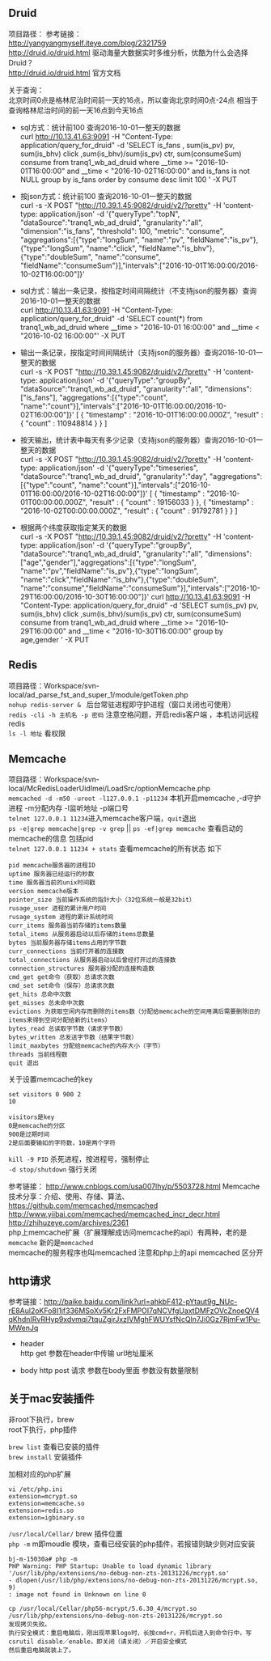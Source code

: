 ## Druid
项目路径：
参考链接：  
http://yangyangmyself.iteye.com/blog/2321759    
http://druid.io/druid.html  驱动海量大数据实时多维分析，优酷为什么会选择Druid？  
http://druid.io/druid.html 官方文档  

关于查询：  
北京时间0点是格林尼治时间前一天的16点，所以查询北京时间0点-24点  相当于查询格林尼治时间的前一天16点到今天16点

* sql方式：统计前100  查询2016-10-01一整天的数据    
curl http://10.13.41.63:9091 -H "Content-Type: application/query_for_druid" -d 'SELECT is_fans , sum(is_pv) pv, sum(is_bhv) click ,sum(is_bhv)/sum(is_pv) ctr, sum(consumeSum) consume from tranq1_wb_ad_druid where __time >= "2016-10-01T16:00:00" and __time < "2016-10-02T16:00:00" and is_fans is not NULL group by is_fans order by consume desc limit 100 ' -X PUT
* 按json方式：统计前100  查询2016-10-01一整天的数据  
curl -s -X POST "http://10.39.1.45:9082/druid/v2/?pretty" -H 'content-type: application/json' -d '{"queryType":"topN", "dataSource":"tranq1_wb_ad_druid", "granularity":"all", "dimension":"is_fans", "threshold": 100, "metric": "consume",  "aggregations":[{"type":"longSum", "name":"pv", "fieldName":"is_pv"},{"type":"longSum", "name":"click", "fieldName":"is_bhv"},{"type":"doubleSum", "name":"consume", "fieldName":"consumeSum"}],"intervals":["2016-10-01T16:00:00/2016-10-02T16:00:00"]}'
* sql方式：输出一条记录，按指定时间间隔统计（不支持json的服务器）查询2016-10-01一整天的数据  
curl http://10.13.41.63:9091 -H "Content-Type: application/query_for_druid" -d 'SELECT count(*) from tranq1_wb_ad_druid where __time > "2016-10-01 16:00:00" and __time < "2016-10-02 16:00:00"' -X PUT
* 输出一条记录，按指定时间间隔统计（支持json的服务器）查询2016-10-01一整天的数据  
curl -s -X POST "http://10.39.1.45:9082/druid/v2/?pretty" -H 'content-type: application/json' -d '{"queryType":"groupBy", "dataSource":"tranq1_wb_ad_druid", "granularity":"all", "dimensions":["is_fans"], "aggregations":[{"type":"count", "name":"count"}],"intervals":["2016-10-01T16:00:00/2016-10-02T16:00:00"]}'
[ {
"timestamp" : "2016-10-01T16:00:00.000Z",
"result" : {
"count" : 110948814
}
} ]  
* 按天输出，统计表中每天有多少记录（支持json的服务器）查询2016-10-01一整天的数据  
curl -s -X POST "http://10.39.1.45:9082/druid/v2/?pretty" -H 'content-type: application/json' -d '{"queryType":"timeseries", "dataSource":"tranq1_wb_ad_druid", "granularity":"day", "aggregations":[{"type":"count", "name":"count"}],"intervals":["2016-10-01T16:00:00/2016-10-02T16:00:00"]}'
[ {
"timestamp" : "2016-10-01T00:00:00.000Z",
"result" : {
"count" : 19156033
}
}, {
"timestamp" : "2016-10-02T00:00:00.000Z",
"result" : {
"count" : 91792781
}
} ]

* 根据两个纬度获取指定某天的数据  
curl -s -X POST "http://10.39.1.45:9082/druid/v2/?pretty" -H 'content-type: application/json' -d '{"queryType":"groupBy", "dataSource":"tranq1_wb_ad_druid", "granularity":"all", "dimensions":["age","gender"],"aggregations":[{"type":"longSum", "name":"pv","fieldName":"is_pv"},{"type":"longSum", "name":"click","fieldName":"is_bhv"},{"type":"doubleSum", "name":"consume","fieldName":"consumeSum"}],"intervals":["2016-10-29T16:00:00/2016-10-30T16:00:00"]}'
curl http://10.13.41.63:9091 -H "Content-Type: application/query_for_druid" -d 'SELECT  sum(is_pv) pv, sum(is_bhv) click ,sum(is_bhv)/sum(is_pv) ctr, sum(consumeSum) consume from tranq1_wb_ad_druid where __time >= "2016-10-29T16:00:00" and __time < "2016-10-30T16:00:00" group by age,gender  ' -X PUT
## Redis 
项目路径：Workspace/svn-local/ad_parse_fst_and_super_1/module/getToken.php  
`nohup redis-server & ` 后台常驻进程即守护进程（窗口关闭也可使用）  
`redis -cli -h 主机名 -p 密码` 注意空格问题，开启redis客户端 ，本机访问远程redis  
`ls -l 地址` 看权限  



## Memcache  
项目路径：Workspace/svn-local/McRedisLoaderUidImei/LoadSrc/optionMemcache.php  
`memcached -d -m50 -uroot -l127.0.0.1 -p11234` 本机开启memcache  ,-d守护进程 -m分配内存 -l监听地址 -p端口号  
`telnet 127.0.0.1 11234`进入memcache客户端，`quit`退出  
`ps -e|grep memcache|grep -v grep` || `ps -ef|grep memcache` 查看启动的memcache的信息 包括pid  
`telnet 127.0.0.1 11234 + stats` 查看memcache的所有状态 如下  
```
pid memcache服务器的进程ID
uptime 服务器已经运行的秒数
time 服务器当前的unix时间戳
version memcache版本
pointer_size 当前操作系统的指针大小（32位系统一般是32bit）
rusage_user 进程的累计用户时间
rusage_system 进程的累计系统时间
curr_items 服务器当前存储的items数量
total_items 从服务器启动以后存储的items总数量
bytes 当前服务器存储items占用的字节数
curr_connections 当前打开着的连接数
total_connections 从服务器启动以后曾经打开过的连接数
connection_structures 服务器分配的连接构造数
cmd_get get命令（获取）总请求次数
cmd_set set命令（保存）总请求次数
get_hits 总命中次数
get_misses 总未命中次数
evictions 为获取空闲内存而删除的items数（分配给memcache的空间用满后需要删除旧的items来得到空间分配给新的items）
bytes_read 总读取字节数（请求字节数）
bytes_written 总发送字节数（结果字节数）
limit_maxbytes 分配给memcache的内存大小（字节）
threads 当前线程数
quit 退出
``` 
关于设置memcache的key  
```  
set visitors 0 900 2 
10

visitors是key
0是memcache的分区
900是过期时间
2是后面要输如的字符数，10是两个字符
```
`kill -9 PID` 杀死进程，按进程号，强制停止  
`-d stop/shutdown` 强行关闭  

参考链接：
http://www.cnblogs.com/usa007lhy/p/5503728.html Memcache技术分享：介绍、使用、存储、算法、  
https://github.com/memcached/memcached  
http://www.yiibai.com/memcached/memcached_incr_decr.html    
http://zhihuzeye.com/archives/2361  
php上memcache扩展（扩展理解成访问memcache的api）有两种，老的是`memcache` 新的是`memcached `  
memcache的服务程序也叫memcached 注意和php上的api memcached 区分开  


## http请求  
参考链接：http://baike.baidu.com/link?url=ahkbF412-pYtaut9g_NUc-rE8Aul2oKFo8I1jf336MSoXv5Kr2FxFMPOI7qNCVfgUaxtDMFzOVcZnoeQV4qKhdnIRvRHyp9xdvmqi7tquZgjrJxzIVMghFWUYsfNcQln7Ji0Gz7RjmFw1Pu-MWenJq  

* header  
http get 参数在header中传输   url地址厘米  

* body
http post 请求  参数在body里面  参数没有数量限制  

## 关于mac安装插件 
非root下执行，brew  
root下执行，php插件  

`brew list` 查看已安装的插件  
`brew install` 安装插件  

加相对应的php扩展  
```
vi /etc/php.ini  
extension=mcrypt.so
extension=memcache.so
extension=redis.so
extension=igbinary.so
```  
`/usr/local/Cellar/` brew 插件位置  
`php -m` m即moudle 模块，查看已经安装的php插件，若报错则缺少则对应安装 

```  
bj-m-15030a# php -m
PHP Warning: PHP Startup: Unable to load dynamic library '/usr/lib/php/extensions/no-debug-non-zts-20131226/mcrypt.so' 
- dlopen(/usr/lib/php/extensions/no-debug-non-zts-20131226/mcrypt.so, 9)
: image not found in Unknown on line 0
```  
```  
cp /usr/local/Cellar/php56-mcrypt/5.6.30_4/mcrypt.so /usr/lib/php/extensions/no-debug-non-zts-20131226/mcrypt.so  
发现拷贝失败。
执行安全模式：重启电脑后，刚出现苹果logo时，长按cmd+r，开机后进入到命令行中，写csrutil disable／enable，即关闭（请关闭）／开启安全模式  
然后重启电脑就装上了。  
```






